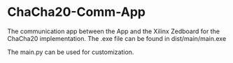 # ChaCha20-Comm-App

The communication app between the App and the Xilinx Zedboard for the ChaCha20 implementation.
The .exe file can be found in dist/main/main.exe

The main.py can be used for customization.
